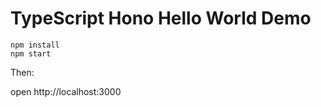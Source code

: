 TypeScript Hono Hello World Demo
=============================

```
npm install
npm start
```

Then:

open http://localhost:3000
